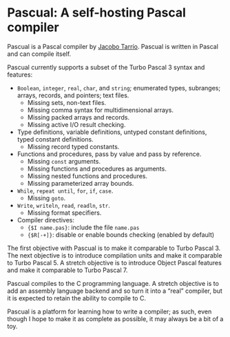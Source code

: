 # Pascual: A self-hosting Pascal compiler

Pascual is a Pascal compiler by [Jacobo Tarrío](https://jacobo.tarrio.org). Pascual is written in Pascal and can compile itself.

Pascual currently supports a subset of the Turbo Pascal 3 syntax and features:

* `Boolean`, `integer`, `real`, `char`, and `string`; enumerated types, subranges; arrays, records, and pointers; text files.
    * Missing sets, non-text files.
    * Missing comma syntax for multidimensional arrays.
    * Missing packed arrays and records.
    * Missing active I/O result checking.
* Type definitions, variable definitions, untyped constant definitions, typed constant definitions.
    * Missing record typed constants.
* Functions and procedures, pass by value and pass by reference.
    * Missing `const` arguments.
    * Missing functions and procedures as arguments.
    * Missing nested functions and procedures.
    * Missing parameterized array bounds.
* `While`, `repeat until`, `for`, `if`, `case`.
    * Missing `goto`.
* `Write`, `writeln`, `read`, `readln`, `str`.
    * Missing format specifiers.
* Compiler directives:
    * `{$I name.pas}`: include the file `name.pas`
    * `{$R[-+]}`: disable or enable bounds checking (enabled by default)

The first objective with Pascual is to make it comparable to Turbo Pascal 3. The next objective is to introduce compilation units and make it comparable to Turbo Pascal 5. A stretch objective is to introduce Object Pascal features and make it comparable to Turbo Pascal 7.

Pascual compiles to the C programming language. A stretch objective is to add an assembly language backend and so turn it into a “real” compiler, but it is expected to retain the ability to compile to C.

Pascual is a platform for learning how to write a compiler; as such, even though I hope to make it as complete as possible, it may always be a bit of a toy.
